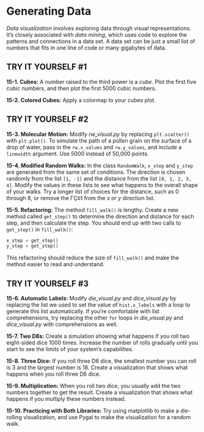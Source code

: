 # Generating Data

*Data visualization* involves exploring data through visual
representations. It’s closely associated with *data mining*, which uses
code to explore the patterns and connections in a data set. A data set
can be just a small list of numbers that fits in one line of code or
many gigabytes of data.

## TRY IT YOURSELF #1

<span id="ch15exe1"></span>**15-1. Cubes:** A number raised to the third
power is a *cube*. Plot the first five cubic numbers, and then plot the
first 5000 cubic numbers.

<span id="ch15exe2"></span>**15-2. Colored Cubes:** Apply a colormap to
your cubes plot.



<span id="page_339"></span>
## TRY IT YOURSELF #2

<span id="ch15exe3"></span>**15-3. Molecular Motion:** Modify
*rw_visual.py* by replacing `plt.scatter()` with `plt.plot()`. To
simulate the path of a pollen grain on the surface of a drop of water,
pass in the `rw.x_values` and `rw.y_values`, and include a `linewidth`
argument. Use 5000 instead of 50,000 points.

<span id="ch15exe4"></span>**15-4. Modified Random Walks:** In the class
`RandomWalk`, `x_step` and `y_step` are generated from the same set of
conditions. The direction is chosen randomly from the list `[1, -1]` and
the distance from the list `[0, 1, 2, 3, 4]`. Modify the values in these
lists to see what happens to the overall shape of your walks. Try a
longer list of choices for the distance, such as 0 through 8, or remove
the ΓÇô1 from the *x* or *y* direction list.

<span id="ch15exe5"></span>**15-5. Refactoring:** The method
`fill_walk()` is lengthy. Create a new method called `get_step()` to
determine the direction and distance for each step, and then calculate
the step. You should end up with two calls to `get_step()` in
`fill_walk()`:

``` python
x_step = get_step()
y_step = get_step()
```

This refactoring should reduce the size of `fill_walk()` and make the
method easier to read and understand.

## TRY IT YOURSELF #3

<span id="ch15exe6"></span>**15-6. Automatic Labels:** Modify
*die_visual.py* and *dice_visual.py* by replacing the list we used to
set the value of `hist.x_labels` with a loop to generate this list
automatically. If you&rsquo;re comfortable with list comprehensions, try
replacing the other `for` loops in *die_visual.py* and *dice_visual.py*
with comprehensions as well.

<span id="ch15exe7"></span>**15-7. Two D8s:** Create a simulation
showing what happens if you roll two eight-sided dice 1000 times.
Increase the number of rolls gradually until you start to see the limits
of your system&rsquo;s capabilities.

<span id="ch15exe8"></span>**15-8. Three Dice:** If you roll three D6
dice, the smallest number you can roll is 3 and the largest number is
18. Create a visualization that shows what happens when you roll three
D6 dice.

<span id="ch15exe9"></span>**15-9. Multiplication:** When you roll two
dice, you usually add the two numbers together to get the result. Create
a visualization that shows what happens if you multiply these numbers
instead.

<span id="ch15exe10"></span>**15-10. Practicing with Both Libraries:**
Try using matplotlib to make a die-rolling visualization, and use Pygal
to make the visualization for a random walk.

